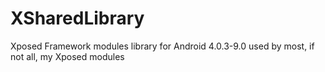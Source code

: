 # XSharedLibrary
Xposed Framework modules library for Android 4.0.3-9.0 used by most, if not all, my Xposed modules
